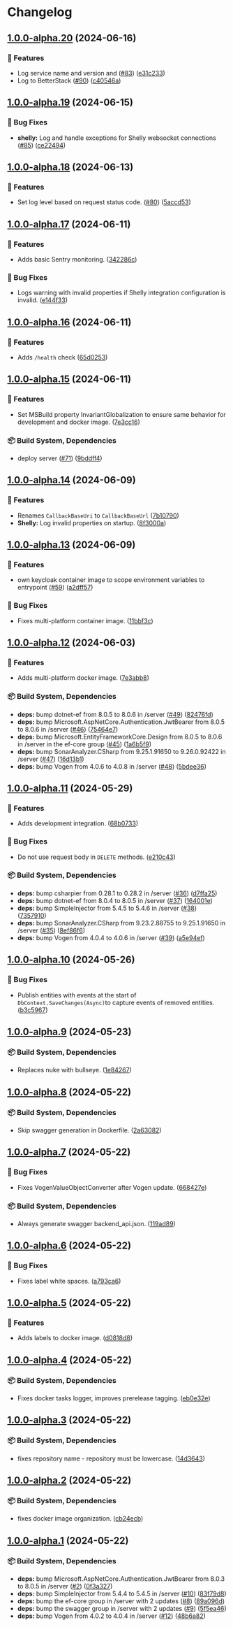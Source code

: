 # Changelog

## [1.0.0-alpha.20](https://github.com/OpenCleanEnergy/emma/compare/server-v1.0.0-alpha.19...server-v1.0.0-alpha.20) (2024-06-16)


### 🚀 Features

* Log service name and version and ([#83](https://github.com/OpenCleanEnergy/emma/issues/83)) ([e31c233](https://github.com/OpenCleanEnergy/emma/commit/e31c233752290f7a2c22246d8ebbc8ec21074f6a))
* Log to BetterStack ([#90](https://github.com/OpenCleanEnergy/emma/issues/90)) ([c40546a](https://github.com/OpenCleanEnergy/emma/commit/c40546af82ccd11c5c6674eb907f2874d81ef15f))

## [1.0.0-alpha.19](https://github.com/OpenCleanEnergy/emma/compare/server-v1.0.0-alpha.18...server-v1.0.0-alpha.19) (2024-06-15)


### 🐛 Bug Fixes

* **shelly:** Log and handle exceptions for Shelly websocket connections ([#85](https://github.com/OpenCleanEnergy/emma/issues/85)) ([ce22494](https://github.com/OpenCleanEnergy/emma/commit/ce22494b40b74e02fbd93d05bb4c3bf21d1e3254))

## [1.0.0-alpha.18](https://github.com/OpenCleanEnergy/emma/compare/server-v1.0.0-alpha.17...server-v1.0.0-alpha.18) (2024-06-13)


### 🚀 Features

* Set log level based on request status code. ([#80](https://github.com/OpenCleanEnergy/emma/issues/80)) ([5accd53](https://github.com/OpenCleanEnergy/emma/commit/5accd531753dad827517900703980db27cbe8f7b))

## [1.0.0-alpha.17](https://github.com/OpenCleanEnergy/emma/compare/server-v1.0.0-alpha.16...server-v1.0.0-alpha.17) (2024-06-11)


### 🚀 Features

* Adds basic Sentry monitoring. ([342286c](https://github.com/OpenCleanEnergy/emma/commit/342286c11e14dfe7627b651120025bc39844ccce))


### 🐛 Bug Fixes

* Logs warning with invalid properties if Shelly integration configuration is invalid. ([e144f33](https://github.com/OpenCleanEnergy/emma/commit/e144f338f09ba9e1c9132e9fa06f7bb08ff4137a))

## [1.0.0-alpha.16](https://github.com/OpenCleanEnergy/emma/compare/server-v1.0.0-alpha.15...server-v1.0.0-alpha.16) (2024-06-11)


### 🚀 Features

* Adds `/health` check ([65d0253](https://github.com/OpenCleanEnergy/emma/commit/65d0253900574689dcc3a55c3fb8f0292fbe2d7e))

## [1.0.0-alpha.15](https://github.com/OpenCleanEnergy/emma/compare/server-v1.0.0-alpha.14...server-v1.0.0-alpha.15) (2024-06-11)


### 🚀 Features

* Set MSBuild property InvariantGlobalization to ensure same behavior for development and docker image. ([7e3cc16](https://github.com/OpenCleanEnergy/emma/commit/7e3cc16065f5eb3aea6961635d7bf7353e405f0d))


### 📦️ Build System, Dependencies

* deploy server ([#71](https://github.com/OpenCleanEnergy/emma/issues/71)) ([9bddff4](https://github.com/OpenCleanEnergy/emma/commit/9bddff418c59152cc39a5e345cfc2e17d40ad5bc))

## [1.0.0-alpha.14](https://github.com/OpenCleanEnergy/emma/compare/server-v1.0.0-alpha.13...server-v1.0.0-alpha.14) (2024-06-09)


### 🚀 Features

* Renames `CallbackBaseUri` to `CallbackBaseUrl` ([7b10790](https://github.com/OpenCleanEnergy/emma/commit/7b1079042f6098ffbb94c3a325db396ee54e71e1))
* **Shelly:** Log invalid properties on startup. ([8f3000a](https://github.com/OpenCleanEnergy/emma/commit/8f3000ae16462ab88a0c37c48a65213948de7042))

## [1.0.0-alpha.13](https://github.com/OpenCleanEnergy/emma/compare/server-v1.0.0-alpha.12...server-v1.0.0-alpha.13) (2024-06-09)


### 🚀 Features

* own keycloak container image to scope environment variables to entrypoint ([#59](https://github.com/OpenCleanEnergy/emma/issues/59)) ([a2dff57](https://github.com/OpenCleanEnergy/emma/commit/a2dff57e462d8a10ab9e9bc3f43d94c054a7eddc))


### 🐛 Bug Fixes

* Fixes multi-platform container image. ([11bbf3c](https://github.com/OpenCleanEnergy/emma/commit/11bbf3c0d49463535835eeec3505cc434305ceee))

## [1.0.0-alpha.12](https://github.com/OpenCleanEnergy/emma/compare/server-v1.0.0-alpha.11...server-v1.0.0-alpha.12) (2024-06-03)


### 🚀 Features

* Adds multi-platform docker image. ([7e3abb8](https://github.com/OpenCleanEnergy/emma/commit/7e3abb8aa1486e14eb2f79262e6df1ad65c83613))


### 📦️ Build System, Dependencies

* **deps:** bump dotnet-ef from 8.0.5 to 8.0.6 in /server ([#49](https://github.com/OpenCleanEnergy/emma/issues/49)) ([82476fd](https://github.com/OpenCleanEnergy/emma/commit/82476fdd5b5de580d93e886798106ba61fa63957))
* **deps:** bump Microsoft.AspNetCore.Authentication.JwtBearer from 8.0.5 to 8.0.6 in /server ([#46](https://github.com/OpenCleanEnergy/emma/issues/46)) ([75464e7](https://github.com/OpenCleanEnergy/emma/commit/75464e7a64455d636f484b0edce7949c047eff12))
* **deps:** bump Microsoft.EntityFrameworkCore.Design from 8.0.5 to 8.0.6 in /server in the ef-core group ([#45](https://github.com/OpenCleanEnergy/emma/issues/45)) ([1a6b5f9](https://github.com/OpenCleanEnergy/emma/commit/1a6b5f9a5ffe2ac3d9c9a5ec9a40a97b2b4cfd5d))
* **deps:** bump SonarAnalyzer.CSharp from 9.25.1.91650 to 9.26.0.92422 in /server ([#47](https://github.com/OpenCleanEnergy/emma/issues/47)) ([16d13b1](https://github.com/OpenCleanEnergy/emma/commit/16d13b14b7ccc91cd41427a5490c64b64b9764ce))
* **deps:** bump Vogen from 4.0.6 to 4.0.8 in /server ([#48](https://github.com/OpenCleanEnergy/emma/issues/48)) ([5bdee36](https://github.com/OpenCleanEnergy/emma/commit/5bdee366b0dc95054219d7c389dd17163c21010e))

## [1.0.0-alpha.11](https://github.com/OpenCleanEnergy/emma/compare/server-v1.0.0-alpha.10...server-v1.0.0-alpha.11) (2024-05-29)


### 🚀 Features

* Adds development integration. ([68b0733](https://github.com/OpenCleanEnergy/emma/commit/68b07331f389f12f2f80a10b9829762bc96a2e60))


### 🐛 Bug Fixes

* Do not use request body in `DELETE` methods. ([e210c43](https://github.com/OpenCleanEnergy/emma/commit/e210c43c1199c1caca9b76c0f4c8c8e1812fc815))


### 📦️ Build System, Dependencies

* **deps:** bump csharpier from 0.28.1 to 0.28.2 in /server ([#36](https://github.com/OpenCleanEnergy/emma/issues/36)) ([d7ffa25](https://github.com/OpenCleanEnergy/emma/commit/d7ffa257a8fcda1c10a56665c58a8930595dd549))
* **deps:** bump dotnet-ef from 8.0.4 to 8.0.5 in /server ([#37](https://github.com/OpenCleanEnergy/emma/issues/37)) ([164001e](https://github.com/OpenCleanEnergy/emma/commit/164001e5f8ab53faa6e1cbb3b26029f96be25778))
* **deps:** bump SimpleInjector from 5.4.5 to 5.4.6 in /server ([#38](https://github.com/OpenCleanEnergy/emma/issues/38)) ([7357910](https://github.com/OpenCleanEnergy/emma/commit/735791093d8fe55ba81616459f9ecd53ee255b21))
* **deps:** bump SonarAnalyzer.CSharp from 9.23.2.88755 to 9.25.1.91650 in /server ([#35](https://github.com/OpenCleanEnergy/emma/issues/35)) ([8ef86f6](https://github.com/OpenCleanEnergy/emma/commit/8ef86f6c7d3fdd8b111b6233a76548a6239388e4))
* **deps:** bump Vogen from 4.0.4 to 4.0.6 in /server ([#39](https://github.com/OpenCleanEnergy/emma/issues/39)) ([a5e94ef](https://github.com/OpenCleanEnergy/emma/commit/a5e94ef1a684a9a2b43a86680d93d4d91adc2853))

## [1.0.0-alpha.10](https://github.com/OpenCleanEnergy/emma/compare/server-v1.0.0-alpha.9...server-v1.0.0-alpha.10) (2024-05-26)


### 🐛 Bug Fixes

* Publish entities with events at the start of `DbContext.SaveChanges(Async)`to capture events of removed entities. ([b3c5967](https://github.com/OpenCleanEnergy/emma/commit/b3c5967c0559701555b115a49ac1fffcab89d4b4))

## [1.0.0-alpha.9](https://github.com/OpenCleanEnergy/emma/compare/server-v1.0.0-alpha.8...server-v1.0.0-alpha.9) (2024-05-23)


### 📦️ Build System, Dependencies

* Replaces nuke with bullseye. ([1e84267](https://github.com/OpenCleanEnergy/emma/commit/1e842679585a284326920e22e993437a0fdac103))

## [1.0.0-alpha.8](https://github.com/OpenCleanEnergy/emma/compare/server-v1.0.0-alpha.7...server-v1.0.0-alpha.8) (2024-05-22)


### 📦️ Build System, Dependencies

* Skip swagger generation in Dockerfile. ([2a63082](https://github.com/OpenCleanEnergy/emma/commit/2a63082311d25cbcfa5e5a05dc79dee32f086c03))

## [1.0.0-alpha.7](https://github.com/OpenCleanEnergy/emma/compare/emma-server-v1.0.0-alpha.6...emma-server-v1.0.0-alpha.7) (2024-05-22)


### 🐛 Bug Fixes

* Fixes VogenValueObjectConverter after Vogen update. ([668427e](https://github.com/OpenCleanEnergy/emma/commit/668427eac1ae7c602e01a4e24a7e651af04ce06c))


### 📦️ Build System, Dependencies

* Always generate swagger backend_api.json. ([119ad89](https://github.com/OpenCleanEnergy/emma/commit/119ad895b06a8d7194d472a4401f81eded1ed2bd))

## [1.0.0-alpha.6](https://github.com/OpenCleanEnergy/emma/compare/emma-server-v1.0.0-alpha.5...emma-server-v1.0.0-alpha.6) (2024-05-22)


### 🐛 Bug Fixes

* Fixes label white spaces. ([a793ca6](https://github.com/OpenCleanEnergy/emma/commit/a793ca6a66fbe40bdf72441a1887cc50383c3e22))

## [1.0.0-alpha.5](https://github.com/OpenCleanEnergy/emma/compare/emma-server-v1.0.0-alpha.4...emma-server-v1.0.0-alpha.5) (2024-05-22)


### 🚀 Features

* Adds labels to docker image. ([d0818d8](https://github.com/OpenCleanEnergy/emma/commit/d0818d871f882b7dedfc63452e7d8a7e5385d01c))

## [1.0.0-alpha.4](https://github.com/OpenCleanEnergy/emma/compare/emma-server-v1.0.0-alpha.3...emma-server-v1.0.0-alpha.4) (2024-05-22)


### 📦️ Build System, Dependencies

* Fixes docker tasks logger, improves prerelease tagging. ([eb0e32e](https://github.com/OpenCleanEnergy/emma/commit/eb0e32ed92b88d06361b57d63ec2c8fde5518231))

## [1.0.0-alpha.3](https://github.com/OpenCleanEnergy/emma/compare/emma-server-v1.0.0-alpha.2...emma-server-v1.0.0-alpha.3) (2024-05-22)


### 📦️ Build System, Dependencies

* fixes repository name - repository must be lowercase. ([14d3643](https://github.com/OpenCleanEnergy/emma/commit/14d36439c3b2893415261e31d123ed5c60b97af7))

## [1.0.0-alpha.2](https://github.com/OpenCleanEnergy/emma/compare/emma-server-v1.0.0-alpha.1...emma-server-v1.0.0-alpha.2) (2024-05-22)


### 📦️ Build System, Dependencies

* fixes docker image organization. ([cb24ecb](https://github.com/OpenCleanEnergy/emma/commit/cb24ecbd54ea2225d6cbc3f7e3ae3282467afbf4))

## [1.0.0-alpha.1](https://github.com/OpenCleanEnergy/emma/compare/emma-server-v1.0.0-alpha.0...emma-server-v1.0.0-alpha.1) (2024-05-22)


### 📦️ Build System, Dependencies

* **deps:** bump Microsoft.AspNetCore.Authentication.JwtBearer from 8.0.3 to 8.0.5 in /server ([#2](https://github.com/OpenCleanEnergy/emma/issues/2)) ([0f3a327](https://github.com/OpenCleanEnergy/emma/commit/0f3a32770d3d56ea9b0d0d73dbfb3425beb68acf))
* **deps:** bump SimpleInjector from 5.4.4 to 5.4.5 in /server ([#10](https://github.com/OpenCleanEnergy/emma/issues/10)) ([83f79d8](https://github.com/OpenCleanEnergy/emma/commit/83f79d8a23371f5f0a3db2b47816ac259a3edf22))
* **deps:** bump the ef-core group in /server with 2 updates ([#8](https://github.com/OpenCleanEnergy/emma/issues/8)) ([89a096d](https://github.com/OpenCleanEnergy/emma/commit/89a096d64379b9e45b3343a5211f69b8122e9b81))
* **deps:** bump the swagger group in /server with 2 updates ([#9](https://github.com/OpenCleanEnergy/emma/issues/9)) ([5f5ea46](https://github.com/OpenCleanEnergy/emma/commit/5f5ea46d1cbcc14f9da22680a9e2b20bd7042e27))
* **deps:** bump Vogen from 4.0.2 to 4.0.4 in /server ([#12](https://github.com/OpenCleanEnergy/emma/issues/12)) ([48b6a82](https://github.com/OpenCleanEnergy/emma/commit/48b6a8298fa0e5a2b36e6e59bc288107d3132584))
